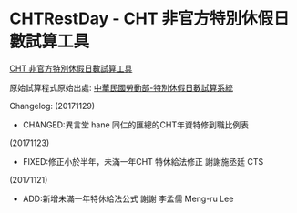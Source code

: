 # CHTRestDay - CHT 非官方特別休假日數試算工具

[CHT 非官方特別休假日數試算工具](https://cfwang0206.github.io/CHTRestDay/CHTRestDay.html)

原始試算程式原始出處:
[中華民國勞動部-特別休假日數試算系統](https://calc.mol.gov.tw/Trail_New/html/RestDays.html)


Changelog:
(20171129)
 - CHANGED:異言堂 hane 同仁的匯總的CHT年資特修到職比例表

(20171123)
- FIXED:修正小於半年，未滿一年CHT 特休給法修正  謝謝施丞廷  CTS

(20171121)
- ADD:新增未滿一年特休給法公式 謝謝 李孟儒 Meng-ru Lee

